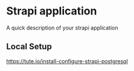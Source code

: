 # Strapi application

A quick description of your strapi application

## Local Setup 


https://tute.io/install-configure-strapi-postgresql
